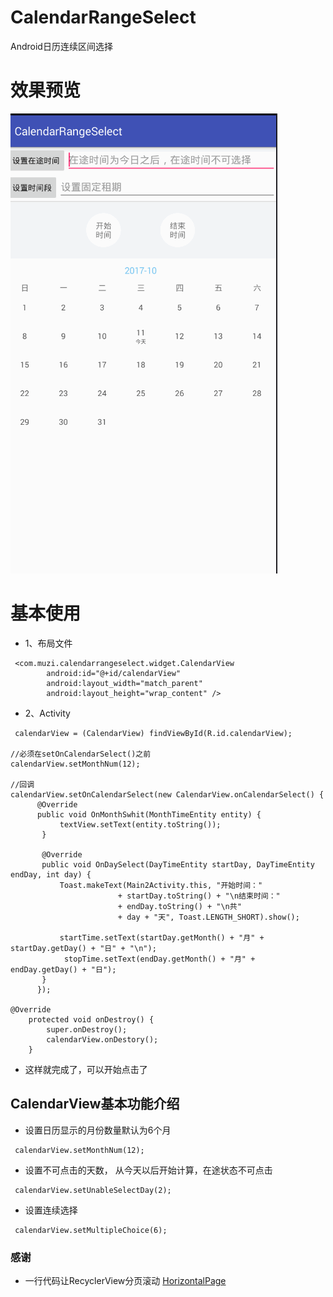 # CalendarRangeSelect
Android日历连续区间选择

# 效果预览
![image](https://github.com/TurnTears/CalendarRangeSelect/blob/c6d8f5a5202e53a47ce21d097c85750b69b06100/image/preview.gif)

# 基本使用

* 1、布局文件
```
 <com.muzi.calendarrangeselect.widget.CalendarView
        android:id="@+id/calendarView"
        android:layout_width="match_parent"
        android:layout_height="wrap_content" />
```

* 2、Activity
```
 calendarView = (CalendarView) findViewById(R.id.calendarView);
        
//必须在setOnCalendarSelect()之前
calendarView.setMonthNum(12);

//回调
calendarView.setOnCalendarSelect(new CalendarView.onCalendarSelect() {
      @Override
      public void OnMonthSwhit(MonthTimeEntity entity) {
           textView.setText(entity.toString());
       }

       @Override
       public void OnDaySelect(DayTimeEntity startDay, DayTimeEntity endDay, int day) {
           Toast.makeText(Main2Activity.this, "开始时间："
                        + startDay.toString() + "\n结束时间："
                        + endDay.toString() + "\n共"
                        + day + "天", Toast.LENGTH_SHORT).show();

           startTime.setText(startDay.getMonth() + "月" + startDay.getDay() + "日" + "\n");
            stopTime.setText(endDay.getMonth() + "月" + endDay.getDay() + "日");
       }
      });
      
@Override
    protected void onDestroy() {
        super.onDestroy();
        calendarView.onDestory();
    }      
```

* 这样就完成了，可以开始点击了



## CalendarView基本功能介绍
* 设置日历显示的月份数量默认为6个月 
```
 calendarView.setMonthNum(12);
```

* 设置不可点击的天数， 从今天以后开始计算，在途状态不可点击
```
 calendarView.setUnableSelectDay(2);
```

* 设置连续选择
```
 calendarView.setMultipleChoice(6);
```


### 感谢
* 一行代码让RecyclerView分页滚动 [HorizontalPage](https://github.com/zhuguohui/HorizontalPage)
